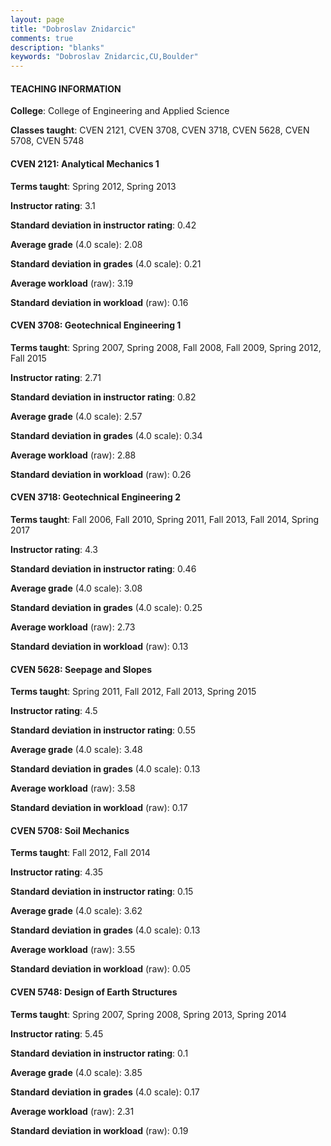 ```yaml
---
layout: page
title: "Dobroslav Znidarcic" 
comments: true
description: "blanks"
keywords: "Dobroslav Znidarcic,CU,Boulder"
---
```

<head>
<script src="https://ajax.googleapis.com/ajax/libs/jquery/2.1.3/jquery.min.js"></script>
<script src="https://dl.dropboxusercontent.com/s/pc42nxpaw1ea4o9/highcharts.js?dl=0"></script>
<!-- <script src="../assets/js/highcharts.js"></script> -->
<style type="text/css">@font-face {
	font-family: "Bebas Neue";
	src: url(https://www.filehosting.org/file/details/544349/BebasNeue Regular.otf) format("opentype");
	}
	h1.Bebas { 
		font-family: "Bebas Neue", Verdana, Tahoma;
	}
</style>
</head>
	   
#### TEACHING INFORMATION

**College**: College of Engineering and Applied Science

**Classes taught**: CVEN 2121, CVEN 3708, CVEN 3718, CVEN 5628, CVEN 5708, CVEN 5748

#### CVEN 2121: Analytical Mechanics 1

**Terms taught**: Spring 2012, Spring 2013

**Instructor rating**: 3.1

**Standard deviation in instructor rating**: 0.42

**Average grade** (4.0 scale): 2.08

**Standard deviation in grades** (4.0 scale): 0.21

**Average workload** (raw): 3.19

**Standard deviation in workload** (raw): 0.16

#### CVEN 3708: Geotechnical Engineering 1

**Terms taught**: Spring 2007, Spring 2008, Fall 2008, Fall 2009, Spring 2012, Fall 2015

**Instructor rating**: 2.71

**Standard deviation in instructor rating**: 0.82

**Average grade** (4.0 scale): 2.57

**Standard deviation in grades** (4.0 scale): 0.34

**Average workload** (raw): 2.88

**Standard deviation in workload** (raw): 0.26

#### CVEN 3718: Geotechnical Engineering 2

**Terms taught**: Fall 2006, Fall 2010, Spring 2011, Fall 2013, Fall 2014, Spring 2017

**Instructor rating**: 4.3

**Standard deviation in instructor rating**: 0.46

**Average grade** (4.0 scale): 3.08

**Standard deviation in grades** (4.0 scale): 0.25

**Average workload** (raw): 2.73

**Standard deviation in workload** (raw): 0.13

#### CVEN 5628: Seepage and Slopes

**Terms taught**: Spring 2011, Fall 2012, Fall 2013, Spring 2015

**Instructor rating**: 4.5

**Standard deviation in instructor rating**: 0.55

**Average grade** (4.0 scale): 3.48

**Standard deviation in grades** (4.0 scale): 0.13

**Average workload** (raw): 3.58

**Standard deviation in workload** (raw): 0.17

#### CVEN 5708: Soil Mechanics

**Terms taught**: Fall 2012, Fall 2014

**Instructor rating**: 4.35

**Standard deviation in instructor rating**: 0.15

**Average grade** (4.0 scale): 3.62

**Standard deviation in grades** (4.0 scale): 0.13

**Average workload** (raw): 3.55

**Standard deviation in workload** (raw): 0.05

#### CVEN 5748: Design of Earth Structures

**Terms taught**: Spring 2007, Spring 2008, Spring 2013, Spring 2014

**Instructor rating**: 5.45

**Standard deviation in instructor rating**: 0.1

**Average grade** (4.0 scale): 3.85

**Standard deviation in grades** (4.0 scale): 0.17

**Average workload** (raw): 2.31

**Standard deviation in workload** (raw): 0.19

